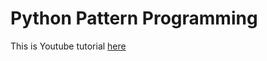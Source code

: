 # Python Pattern Programming

This is Youtube tutorial [here](https://www.youtube.com/playlist?list=PLzgPDYo_3xuliFyI5dZKgYB99SMUscGyp)